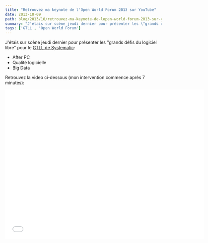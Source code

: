 ```yaml
---
title: "Retrouvez ma keynote de l'Open World Forum 2013 sur YouTube"
date: 2013-10-09
path: blog/2013/10/retrouvez-ma-keynote-de-lopen-world-forum-2013-sur-youtube
summary: "J'étais sur scène jeudi dernier pour présenter les \"grands défis du logiciel libre\" pour le GTLL de Systematic."
tags: ['GTLL', 'Open World Forum']
---
```


J'étais sur scène jeudi dernier pour présenter les "grands défis du logiciel libre" pour le [GTLL de Systematic](http://gt-logiciel-libre.org/):

- After PC
- Qualité logicielle
- Big Data

Retrouvez la video ci-dessous (mon intervention commence après 7 minutes):

<iframe width="640" height="480" src="//www.youtube.com/embed/JEY276EcyrU" frameborder="0" allowfullscreen></iframe>
